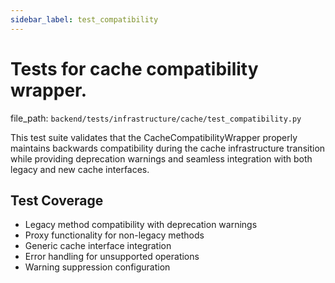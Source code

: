 ```yaml
---
sidebar_label: test_compatibility
---
```


# Tests for cache compatibility wrapper.

  file_path: `backend/tests/infrastructure/cache/test_compatibility.py`

This test suite validates that the CacheCompatibilityWrapper properly maintains
backwards compatibility during the cache infrastructure transition while providing
deprecation warnings and seamless integration with both legacy and new cache interfaces.

## Test Coverage

- Legacy method compatibility with deprecation warnings
- Proxy functionality for non-legacy methods
- Generic cache interface integration
- Error handling for unsupported operations
- Warning suppression configuration
